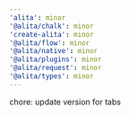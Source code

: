 ```yaml
---
'alita': minor
'@alita/chalk': minor
'create-alita': minor
'@alita/flow': minor
'@alita/native': minor
'@alita/plugins': minor
'@alita/request': minor
'@alita/types': minor
---
```


chore: update version for tabs
